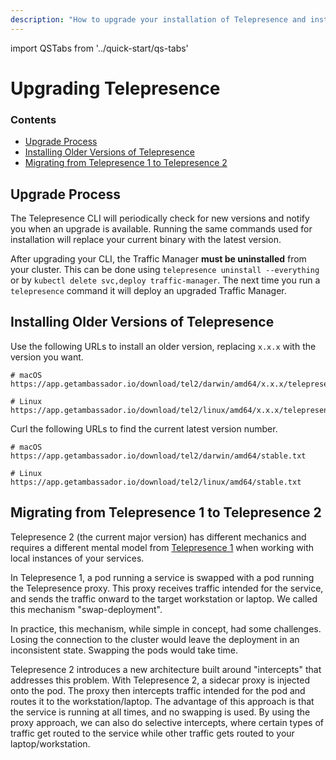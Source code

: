 ```yaml
---
description: "How to upgrade your installation of Telepresence and install previous versions."
---
```


import QSTabs from '../quick-start/qs-tabs'

# Upgrading Telepresence

<div class="docs-article-toc">
<h3>Contents</h3>

* [Upgrade Process](#upgrade-process)
* [Installing Older Versions of Telepresence](#installing-older-versions-of-telepresence)
* [Migrating from Telepresence 1 to Telepresence 2](#migrating-from-telepresence-1-to-telepresence-2)

</div>

## Upgrade Process
The Telepresence CLI will periodically check for new versions and notify you when an upgrade is available.  Running the same commands used for installation will replace your current binary with the latest version.

<QSTabs/>

<!--
### <img class="os-logo" src="../../../images/apple.png"/> macOS

```
sudo curl -fL https://app.getambassador.io/download/tel2/darwin/amd64/latest/telepresence \
-o /usr/local/bin/telepresence && \
sudo chmod a+x /usr/local/bin/telepresence && \
telepresence version
```

### <img class="os-logo" src="../../../images/linux.png"/> Linux

```
sudo curl -fL https://app.getambassador.io/download/tel2/linux/amd64/latest/telepresence \
-o /usr/local/bin/telepresence && \
sudo chmod a+x /usr/local/bin/telepresence && \
telepresence version
```
-->

After upgrading your CLI, the Traffic Manager **must be uninstalled** from your cluster. This can be done using `telepresence uninstall --everything` or by `kubectl delete svc,deploy traffic-manager`. The next time you run a `telepresence` command it will deploy an upgraded Traffic Manager.

## Installing Older Versions of Telepresence

Use the following URLs to install an older version, replacing `x.x.x` with the version you want.

```
# macOS
https://app.getambassador.io/download/tel2/darwin/amd64/x.x.x/telepresence
  
# Linux
https://app.getambassador.io/download/tel2/linux/amd64/x.x.x/telepresence
```


Curl the following URLs to find the current latest version number.

```
# macOS
https://app.getambassador.io/download/tel2/darwin/amd64/stable.txt
  
# Linux
https://app.getambassador.io/download/tel2/linux/amd64/stable.txt
```

## Migrating from Telepresence 1 to Telepresence 2

Telepresence 2 (the current major version) has different mechanics and requires a different mental model from [Telepresence 1](https://www.telepresence.io/) when working with local instances of your services.

In Telepresence 1, a pod running a service is swapped with a pod running the Telepresence proxy. This proxy receives traffic intended for the service, and sends the traffic onward to the target workstation or laptop. We called this mechanism "swap-deployment". 

In practice, this mechanism, while simple in concept, had some challenges. Losing the connection to the cluster would leave the deployment in an inconsistent state. Swapping the pods would take time.

Telepresence 2 introduces a new architecture built around "intercepts" that addresses this problem. With Telepresence 2, a sidecar proxy is injected onto the pod. The proxy then intercepts traffic intended for the pod and routes it to the workstation/laptop. The advantage of this approach is that the service is running at all times, and no swapping is used. By using the proxy approach, we can also do selective intercepts, where certain types of traffic get routed to the service while other traffic gets routed to your laptop/workstation.